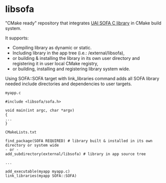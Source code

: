 # libsofa
"CMake ready" repository that integrates [UAI SOFA C library](https://www.iausofa.org/current_C.html#Downloads) in CMake build system.

It supports:
- Compiling library as dynamic or static.
- Including library in the app tree (i.e.: <MYAPPDIR>/external/libsofa),
- or building & installing the library in its own user directory and registering it in user local CMake registry,
- or building, installing and registering library system wide.

Using SOFA::SOFA target with link_libraries command adds all SOFA library needed include directories and dependencies to user targets.

``` 
myapp.c

#include <libsofa/sofa.h>

void main(int argc, char *argv)
{
...
}

CMakeLists.txt

find_package(SOFA REQUIRED) # library built & installed in its own directory or system wide
- or -
add_subdirectory(external/libsofa) # library in app source tree

...

add_executable(myapp myapp.c)
link_libraries(myapp SOFA::SOFA)
```
